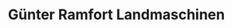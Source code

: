 ---
title: "Günter Ramfort Landmaschinen"
url: /rheda-wiedenbrueck/guenter-ramfort-landmaschinen/
shop: Autowerkstatt
---